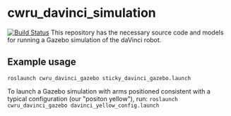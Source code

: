 # cwru_davinci_simulation
[![Build Status](https://travis-ci.com/cwru-robotics/cwru_davinci_simulation.svg?token=vmJpRsmqSqhkx1eZReGx&branch=master)](https://travis-ci.com/cwru-robotics/cwru_davinci_simulation)
This repository has the necessary source code and models for running a Gazebo simulation of the daVinci robot.

## Example usage
`roslaunch cwru_davinci_gazebo sticky_davinci_gazebo.launch`

To launch a Gazebo simulation with arms positioned consistent with a typical configuration (our "positon yellow"), run:
`roslaunch cwru_davinci_gazebo davinci_yellow_config.launch`

